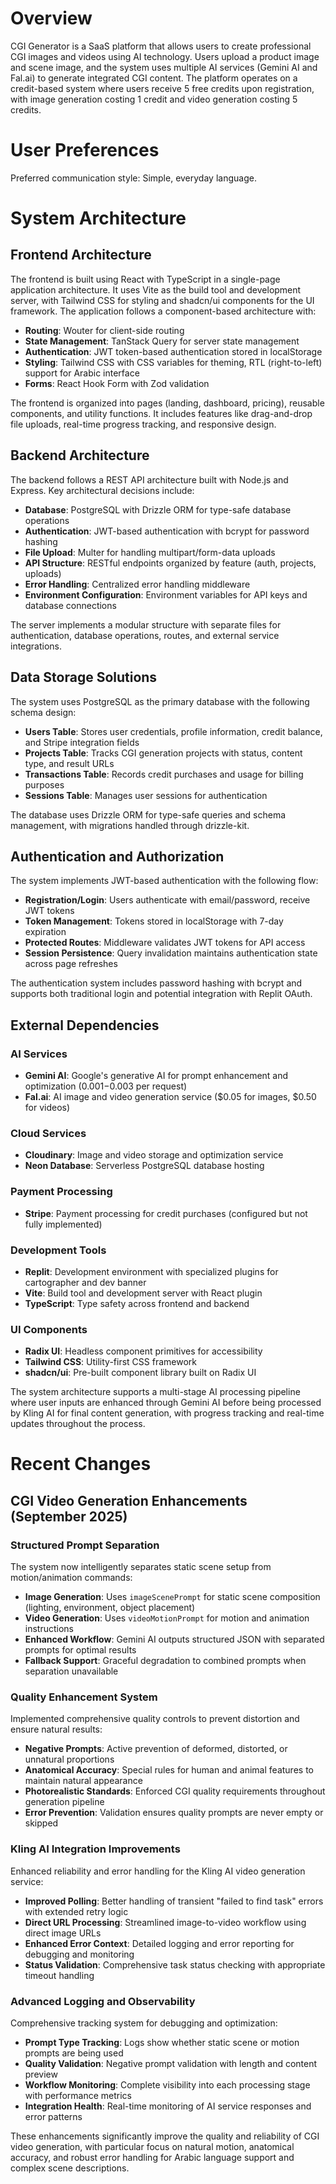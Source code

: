 # Overview

CGI Generator is a SaaS platform that allows users to create professional CGI images and videos using AI technology. Users upload a product image and scene image, and the system uses multiple AI services (Gemini AI and Fal.ai) to generate integrated CGI content. The platform operates on a credit-based system where users receive 5 free credits upon registration, with image generation costing 1 credit and video generation costing 5 credits.

# User Preferences

Preferred communication style: Simple, everyday language.

# System Architecture

## Frontend Architecture
The frontend is built using React with TypeScript in a single-page application architecture. It uses Vite as the build tool and development server, with Tailwind CSS for styling and shadcn/ui components for the UI framework. The application follows a component-based architecture with:

- **Routing**: Wouter for client-side routing
- **State Management**: TanStack Query for server state management
- **Authentication**: JWT token-based authentication stored in localStorage
- **Styling**: Tailwind CSS with CSS variables for theming, RTL (right-to-left) support for Arabic interface
- **Forms**: React Hook Form with Zod validation

The frontend is organized into pages (landing, dashboard, pricing), reusable components, and utility functions. It includes features like drag-and-drop file uploads, real-time progress tracking, and responsive design.

## Backend Architecture
The backend follows a REST API architecture built with Node.js and Express. Key architectural decisions include:

- **Database**: PostgreSQL with Drizzle ORM for type-safe database operations
- **Authentication**: JWT-based authentication with bcrypt for password hashing
- **File Upload**: Multer for handling multipart/form-data uploads
- **API Structure**: RESTful endpoints organized by feature (auth, projects, uploads)
- **Error Handling**: Centralized error handling middleware
- **Environment Configuration**: Environment variables for API keys and database connections

The server implements a modular structure with separate files for authentication, database operations, routes, and external service integrations.

## Data Storage Solutions
The system uses PostgreSQL as the primary database with the following schema design:

- **Users Table**: Stores user credentials, profile information, credit balance, and Stripe integration fields
- **Projects Table**: Tracks CGI generation projects with status, content type, and result URLs
- **Transactions Table**: Records credit purchases and usage for billing purposes
- **Sessions Table**: Manages user sessions for authentication

The database uses Drizzle ORM for type-safe queries and schema management, with migrations handled through drizzle-kit.

## Authentication and Authorization
The system implements JWT-based authentication with the following flow:

- **Registration/Login**: Users authenticate with email/password, receive JWT tokens
- **Token Management**: Tokens stored in localStorage with 7-day expiration
- **Protected Routes**: Middleware validates JWT tokens for API access
- **Session Persistence**: Query invalidation maintains authentication state across page refreshes

The authentication system includes password hashing with bcrypt and supports both traditional login and potential integration with Replit OAuth.

## External Dependencies

### AI Services
- **Gemini AI**: Google's generative AI for prompt enhancement and optimization ($0.001-$0.003 per request)
- **Fal.ai**: AI image and video generation service ($0.05 for images, $0.50 for videos)

### Cloud Services  
- **Cloudinary**: Image and video storage and optimization service
- **Neon Database**: Serverless PostgreSQL database hosting

### Payment Processing
- **Stripe**: Payment processing for credit purchases (configured but not fully implemented)

### Development Tools
- **Replit**: Development environment with specialized plugins for cartographer and dev banner
- **Vite**: Build tool and development server with React plugin
- **TypeScript**: Type safety across frontend and backend

### UI Components
- **Radix UI**: Headless component primitives for accessibility
- **Tailwind CSS**: Utility-first CSS framework
- **shadcn/ui**: Pre-built component library built on Radix UI

The system architecture supports a multi-stage AI processing pipeline where user inputs are enhanced through Gemini AI before being processed by Kling AI for final content generation, with progress tracking and real-time updates throughout the process.

# Recent Changes

## CGI Video Generation Enhancements (September 2025)

### Structured Prompt Separation
The system now intelligently separates static scene setup from motion/animation commands:

- **Image Generation**: Uses `imageScenePrompt` for static scene composition (lighting, environment, object placement)
- **Video Generation**: Uses `videoMotionPrompt` for motion and animation instructions 
- **Enhanced Workflow**: Gemini AI outputs structured JSON with separated prompts for optimal results
- **Fallback Support**: Graceful degradation to combined prompts when separation unavailable

### Quality Enhancement System
Implemented comprehensive quality controls to prevent distortion and ensure natural results:

- **Negative Prompts**: Active prevention of deformed, distorted, or unnatural proportions
- **Anatomical Accuracy**: Special rules for human and animal features to maintain natural appearance
- **Photorealistic Standards**: Enforced CGI quality requirements throughout generation pipeline
- **Error Prevention**: Validation ensures quality prompts are never empty or skipped

### Kling AI Integration Improvements
Enhanced reliability and error handling for the Kling AI video generation service:

- **Improved Polling**: Better handling of transient "failed to find task" errors with extended retry logic
- **Direct URL Processing**: Streamlined image-to-video workflow using direct image URLs
- **Enhanced Error Context**: Detailed logging and error reporting for debugging and monitoring
- **Status Validation**: Comprehensive task status checking with appropriate timeout handling

### Advanced Logging and Observability
Comprehensive tracking system for debugging and optimization:

- **Prompt Type Tracking**: Logs show whether static scene or motion prompts are being used
- **Quality Validation**: Negative prompt validation with length and content preview
- **Workflow Monitoring**: Complete visibility into each processing stage with performance metrics
- **Integration Health**: Real-time monitoring of AI service responses and error patterns

These enhancements significantly improve the quality and reliability of CGI video generation, with particular focus on natural motion, anatomical accuracy, and robust error handling for Arabic language support and complex scene descriptions.